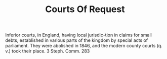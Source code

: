 ---
title: Courts Of Request
letter: C
permalink: "/definitions/bld-courts-of-request.html"
body: Inferior courts, in England, having local jurisdic-tion in claims for small
  debts, established in various parts of the kingdom by special acts of parliament.
  They were abolished in 1846, and the modern county courts (q. v.) took their place.
  3 Steph. Comm. 283
published_at: '2018-07-07'
source: Black's Law Dictionary 2nd Ed (1910)
layout: post
---